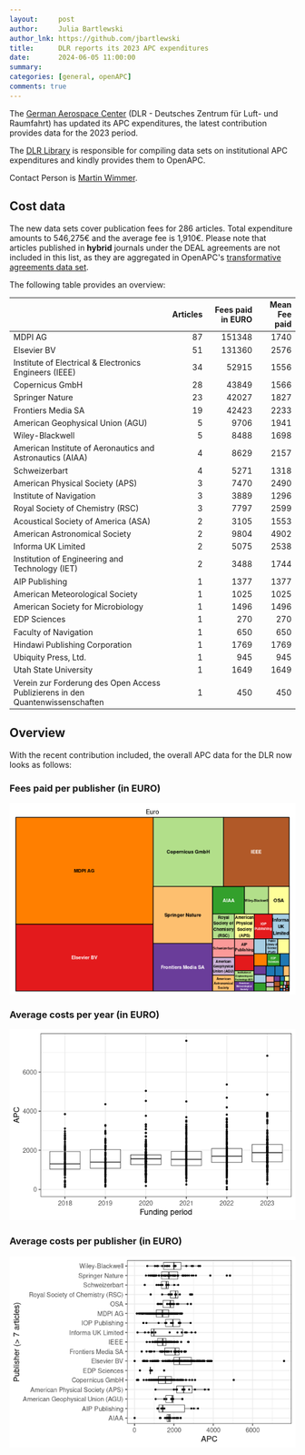 ```yaml
---
layout:     post
author:     Julia Bartlewski
author_lnk: https://github.com/jbartlewski
title:      DLR reports its 2023 APC expenditures
date:       2024-06-05 11:00:00
summary:    
categories: [general, openAPC]
comments: true
---
```





The [German Aerospace Center](https://www.dlr.de/EN/Home/home_node.html) (DLR - Deutsches Zentrum für Luft- und Raumfahrt) has updated its APC expenditures, the latest contribution provides data for the 2023 period.

The [DLR Library](https://www.dlr.de/en/dlr/about-us/organisation/science-information/dlr-library) is responsible for compiling data sets on institutional APC expenditures and kindly provides them to OpenAPC.

Contact Person is [Martin Wimmer](mailto:Bibliotheken@dlr.de).

## Cost data



The new data sets cover publication fees for 286 articles. Total expenditure amounts to 546,275€ and the average fee is 1,910€. Please note that articles published in **hybrid** journals under the DEAL agreements are not included in this list, as they are aggregated in OpenAPC's [transformative agreements data set](https://github.com/OpenAPC/openapc-de/tree/master/data/transformative_agreements).

The following table provides an overview:



|                                                                               | Articles| Fees paid in EURO| Mean Fee paid|
|:------------------------------------------------------------------------------|--------:|-----------------:|-------------:|
|MDPI AG                                                                        |       87|            151348|          1740|
|Elsevier BV                                                                    |       51|            131360|          2576|
|Institute of Electrical & Electronics Engineers (IEEE)                         |       34|             52915|          1556|
|Copernicus GmbH                                                                |       28|             43849|          1566|
|Springer Nature                                                                |       23|             42027|          1827|
|Frontiers Media SA                                                             |       19|             42423|          2233|
|American Geophysical Union (AGU)                                               |        5|              9706|          1941|
|Wiley-Blackwell                                                                |        5|              8488|          1698|
|American Institute of Aeronautics and Astronautics (AIAA)                      |        4|              8629|          2157|
|Schweizerbart                                                                  |        4|              5271|          1318|
|American Physical Society (APS)                                                |        3|              7470|          2490|
|Institute of Navigation                                                        |        3|              3889|          1296|
|Royal Society of Chemistry (RSC)                                               |        3|              7797|          2599|
|Acoustical Society of America (ASA)                                            |        2|              3105|          1553|
|American Astronomical Society                                                  |        2|              9804|          4902|
|Informa UK Limited                                                             |        2|              5075|          2538|
|Institution of Engineering and Technology (IET)                                |        2|              3488|          1744|
|AIP Publishing                                                                 |        1|              1377|          1377|
|American Meteorological Society                                                |        1|              1025|          1025|
|American Society for Microbiology                                              |        1|              1496|          1496|
|EDP Sciences                                                                   |        1|               270|           270|
|Faculty of Navigation                                                          |        1|               650|           650|
|Hindawi Publishing Corporation                                                 |        1|              1769|          1769|
|Ubiquity Press, Ltd.                                                           |        1|               945|           945|
|Utah State University                                                          |        1|              1649|          1649|
|Verein zur Forderung des Open Access Publizierens in den Quantenwissenschaften |        1|               450|           450|



## Overview

With the recent contribution included, the overall APC data for the DLR now looks as follows:

### Fees paid per publisher (in EURO)

![plot of chunk tree_dlr_2024_06_05_full](/figure/tree_dlr_2024_06_05_full-1.png)

###  Average costs per year (in EURO)

![plot of chunk box_dlr_2024_06_05_year_full](/figure/box_dlr_2024_06_05_year_full-1.png)

###  Average costs per publisher (in EURO)

![plot of chunk box_dlr_2024_06_05_publisher_full](/figure/box_dlr_2024_06_05_publisher_full-1.png)
